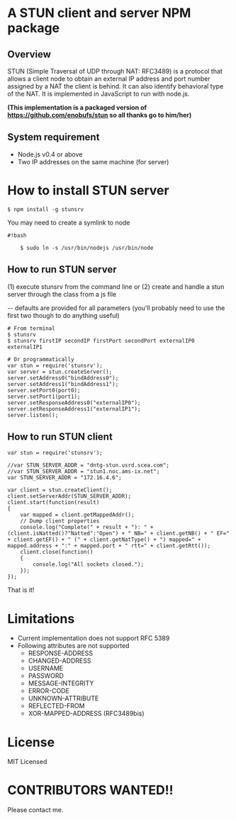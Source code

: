 # A STUN client and server NPM package

## Overview
STUN (Simple Traversal of UDP through NAT: RFC3489) is a protocol that allows a client node to obtain an external IP address and port number assigned by a NAT the client is behind. It can also identify behavioral type of the NAT. It is implemented in JavaScript to run with node.js.

**(This implementation is a packaged version of https://github.com/enobufs/stun so all thanks go to him/her)**

## System requirement
* Node.js v0.4 or above
* Two IP addresses on the same machine (for server)

# How to install STUN server
    $ npm install -g stunsrv

You may need to create a symlink to node

```
#!bash

    $ sudo ln -s /usr/bin/nodejs /usr/bin/node
```


## How to run STUN server

(1) execute stunsrv from the command line or
(2) create and handle a stun server through the class from a js file

 -- defaults are provided for all parameters (you'll probably need to use the first two though to do anything useful)

    # From terminal
    $ stunsrv
    $ stunsrv firstIP secondIP firstPort secondPort externalIP0 externalIP1

    # Or programmatically
    var stun = require('stunsrv');
    var server = stun.createServer();
    server.setAddress0("bindAddress0");
    server.setAddress1("bindAddress1");
    server.setPort0(port0);
    server.setPort1(port1);
    server.setResponseAddress0("externalIP0");
    server.setResponseAddress1("externalIP1");
    server.listen();

## How to run STUN client

    var stun = require('stunsrv');

    //var STUN_SERVER_ADDR = "dntg-stun.usrd.scea.com";
    //var STUN_SERVER_ADDR = "stun1.noc.ams-ix.net";
    var STUN_SERVER_ADDR = "172.16.4.6";

    var client = stun.createClient();
    client.setServerAddr(STUN_SERVER_ADDR);
    client.start(function(result)
    {
        var mapped = client.getMappedAddr();
        // Dump client properties
        console.log("Complete(" + result + "): " + (client.isNatted()?"Natted":"Open") + " NB=" + client.getNB() + " EF=" + client.getEF() + " (" + client.getNatType() + ") mapped=" + mapped.address + ":" + mapped.port + " rtt=" + client.getRtt());
        client.close(function()
        {
            console.log("All sockets closed.");
        });
    });

That is it!

# Limitations
* Current implementation does not support RFC 5389
* Following attributes are not supported
   * RESPONSE-ADDRESS
   * CHANGED-ADDRESS
   * USERNAME
   * PASSWORD
   * MESSAGE-INTEGRITY
   * ERROR-CODE
   * UNKNOWN-ATTRIBUTE
   * REFLECTED-FROM
   * XOR-MAPPED-ADDRESS (RFC3489bis)

# License
MIT Licensed

# CONTRIBUTORS WANTED!!
Please contact me.